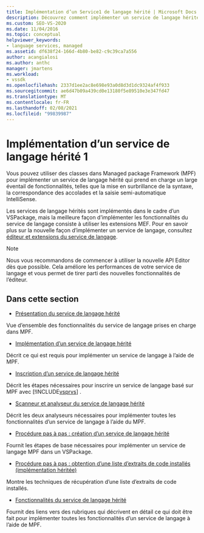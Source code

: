 ```yaml
---
title: Implémentation d’un Service1 de langage hérité | Microsoft Docs
description: Découvrez comment implémenter un service de langage hérité qui prend en charge les fonctionnalités du service de langage étendu, à l’aide de Managed package Framework (MPF). Partie 1 sur 2.
ms.custom: SEO-VS-2020
ms.date: 11/04/2016
ms.topic: conceptual
helpviewer_keywords:
- language services, managed
ms.assetid: df638f24-166d-4b80-be82-c9c39ca7a556
author: acangialosi
ms.author: anthc
manager: jmartens
ms.workload:
- vssdk
ms.openlocfilehash: 2337d1ee2ac8e698e93a0d8d3d1dc9324af4f933
ms.sourcegitcommit: ae6d47b09a439cd0e13180f5e89510e3e347fd47
ms.translationtype: MT
ms.contentlocale: fr-FR
ms.lasthandoff: 02/08/2021
ms.locfileid: "99839987"
---
```

# <a name="implementing-a-legacy-language-service-1"></a>Implémentation d’un service de langage hérité 1
Vous pouvez utiliser des classes dans Managed package Framework (MPF) pour implémenter un service de langage hérité qui prend en charge un large éventail de fonctionnalités, telles que la mise en surbrillance de la syntaxe, la correspondance des accolades et la saisie semi-automatique IntelliSense.

 Les services de langage hérités sont implémentés dans le cadre d’un VSPackage, mais la meilleure façon d’implémenter les fonctionnalités du service de langage consiste à utiliser les extensions MEF. Pour en savoir plus sur la nouvelle façon d’implémenter un service de langage, consultez [éditeur et extensions du service de langage](../../extensibility/editor-and-language-service-extensions.md).

> [!NOTE]
> Nous vous recommandons de commencer à utiliser la nouvelle API Editor dès que possible. Cela améliore les performances de votre service de langage et vous permet de tirer parti des nouvelles fonctionnalités de l’éditeur.

## <a name="in-this-section"></a>Dans cette section
- [Présentation du service de langage hérité](../../extensibility/internals/legacy-language-service-overview.md)

 Vue d’ensemble des fonctionnalités du service de langage prises en charge dans MPF.

- [Implémentation d’un service de langage hérité](../../extensibility/internals/implementing-a-legacy-language-service2.md)

 Décrit ce qui est requis pour implémenter un service de langage à l’aide de MPF.

- [Inscription d’un service de langage hérité](../../extensibility/internals/registering-a-legacy-language-service1.md)

 Décrit les étapes nécessaires pour inscrire un service de langage basé sur MPF avec [!INCLUDE[vsprvs](../../code-quality/includes/vsprvs_md.md)] .

- [Scanneur et analyseur du service de langage hérité](../../extensibility/internals/legacy-language-service-parser-and-scanner.md)

 Décrit les deux analyseurs nécessaires pour implémenter toutes les fonctionnalités d’un service de langage à l’aide du MPF.

- [Procédure pas à pas : création d’un service de langage hérité](../../extensibility/internals/walkthrough-creating-a-legacy-language-service.md)

 Fournit les étapes de base nécessaires pour implémenter un service de langage MPF dans un VSPackage.

- [Procédure pas à pas : obtention d’une liste d’extraits de code installés (implémentation héritée)](../../extensibility/internals/walkthrough-getting-a-list-of-installed-code-snippets-legacy-implementation.md)

 Montre les techniques de récupération d’une liste d’extraits de code installés.

- [Fonctionnalités du service de langage hérité](../../extensibility/internals/legacy-language-service-features1.md)

 Fournit des liens vers des rubriques qui décrivent en détail ce qui doit être fait pour implémenter toutes les fonctionnalités d’un service de langage à l’aide de MPF.
